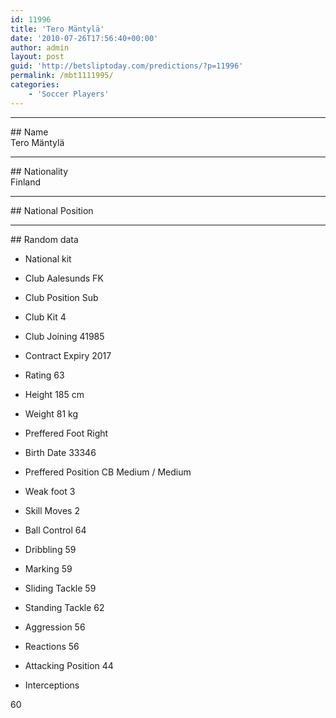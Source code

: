 ```yaml
---
id: 11996
title: 'Tero Mäntylä'
date: '2010-07-26T17:56:40+00:00'
author: admin
layout: post
guid: 'http://betsliptoday.com/predictions/?p=11996'
permalink: /mbt1111995/
categories:
    - 'Soccer Players'
---
```


- - - - - -

\## Name  
 Tero Mäntylä

- - - - - -

\## Nationality  
 Finland

- - - - - -

\## National Position

- - - - - -

\## Random data

- National kit
- Club
 Aalesunds FK

- Club Position
 Sub

- Club Kit
 4

- Club Joining
 41985

- Contract Expiry
 2017

- Rating
 63

- Height
 185 cm

- Weight
 81 kg

- Preffered Foot
 Right

- Birth Date
 33346

- Preffered Position
 CB Medium / Medium

- Weak foot
 3

- Skill Moves
 2

- Ball Control
 64

- Dribbling
 59

- Marking
 59

- Sliding Tackle
 59

- Standing Tackle
 62

- Aggression
 56

- Reactions
 56

- Attacking Position
 44

- Interceptions

 60